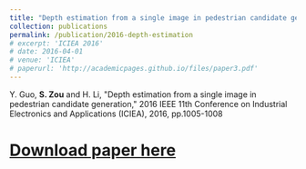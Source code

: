 ```yaml
---
title: "Depth estimation from a single image in pedestrian candidate generation"
collection: publications
permalink: /publication/2016-depth-estimation
# excerpt: 'ICIEA 2016'
# date: 2016-04-01
# venue: 'ICIEA'
# paperurl: 'http://academicpages.github.io/files/paper3.pdf'
---
```

Y. Guo, **S. Zou** and H. Li, "Depth estimation from a single image in pedestrian candidate generation," 2016 IEEE 11th Conference
on Industrial Electronics and Applications (ICIEA), 2016, pp.1005-1008
# [Download paper here](http://academicpages.github.io/files/paper3.pdf)
